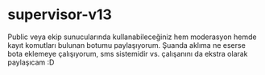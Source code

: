 # supervisor-v13
Public veya ekip sunucularında kullanabileceğiniz hem moderasyon hemde kayıt komutları bulunan botumu paylaşıyorum.
Şuanda aklıma ne eserse bota eklemeye çalışıyorum, sms sistemidir vs. çalışanını da ekstra olarak paylaşıcam :D
